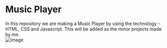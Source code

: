 # Music Player 
In this repository we are making a Music Player by using the technology - HTML, CSS and Javascript.
This will be added as the minor projects made by me.
<br>
![image](https://github.com/user-attachments/assets/04d568b4-3b7b-4a18-9a56-b53c01bf53ed)
